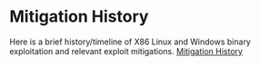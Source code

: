 # Mitigation History

Here is a brief history/timeline of X86 Linux and Windows binary exploitation and relevant
exploit mitigations.
[Mitigation History](https://thinkst.com/resources/papers/BlackHat-USA-2010-Meer-History-of-Memory-Corruption-Attacks-wp.pdf)
